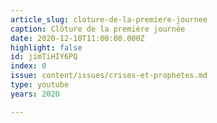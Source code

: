 ```yaml
---
article_slug: cloture-de-la-premiere-journee
caption: Clôture de la première journée
date: 2020-12-10T11:00:00.000Z
highlight: false
id: jimTiHIY6PQ
index: 0
issue: content/issues/crises-et-prophetes.md
type: youtube
years: 2020

---
```

